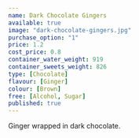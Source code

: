 ```yaml
---
name: Dark Chocolate Gingers
available: true
image: "dark-chocolate-gingers.jpg"
purchase_option: "1"
price: 1.2
cost_price: 0.8
container_water_weight: 919
container_sweets_weight: 826
type: [Chocolate]
flavour: [Ginger]
colour: [Brown]
free: [Alcohol, Sugar]
published: true
---
```

Ginger wrapped in dark chocolate.